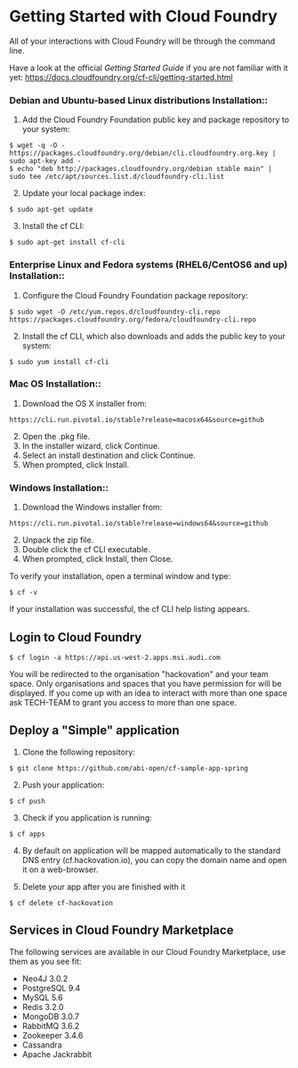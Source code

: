 # Getting Started with Cloud Foundry

All of your interactions with Cloud Foundry will be through the command line.

Have a look at the official _Getting Started Guide_ if you are not familiar with it yet: https://docs.cloudfoundry.org/cf-cli/getting-started.html

### Debian and Ubuntu-based Linux distributions Installation::

1. Add the Cloud Foundry Foundation public key and package repository to your system:
```
$ wget -q -O - https://packages.cloudfoundry.org/debian/cli.cloudfoundry.org.key | sudo apt-key add -
$ echo "deb http://packages.cloudfoundry.org/debian stable main" | sudo tee /etc/apt/sources.list.d/cloudfoundry-cli.list
```
2. Update your local package index:
```
$ sudo apt-get update
```
3. Install the cf CLI:
```
$ sudo apt-get install cf-cli
```

### Enterprise Linux and Fedora systems (RHEL6/CentOS6 and up) Installation::

1. Configure the Cloud Foundry Foundation package repository:
```
$ sudo wget -O /etc/yum.repos.d/cloudfoundry-cli.repo https://packages.cloudfoundry.org/fedora/cloudfoundry-cli.repo
```
2. Install the cf CLI, which also downloads and adds the public key to your system:
```
$ sudo yum install cf-cli
```

### Mac OS Installation::

1. Download the OS X installer from:
```
https://cli.run.pivotal.io/stable?release=macosx64&source=github
```
2. Open the .pkg file.
3. In the installer wizard, click Continue.
4. Select an install destination and click Continue.
5. When prompted, click Install.


### Windows Installation::

1. Download the Windows installer from:
```
https://cli.run.pivotal.io/stable?release=windows64&source=github
```
2. Unpack the zip file.
3. Double click the cf CLI executable.
4. When prompted, click Install, then Close.


To verify your installation, open a terminal window and type:
```
$ cf -v
```
If your installation was successful, the cf CLI help listing appears.


## Login to Cloud Foundry
```
$ cf login -a https://api.us-west-2.apps.msi.audi.com
```

You will be redirected to the organisation "hackovation" and your team space. Only organisations and spaces that you have permission for will be displayed. If you come up with an idea to interact with more than one space ask TECH-TEAM to grant you access to more than one space.


## Deploy a "Simple" application

1. Clone the following repository:
```
$ git clone https://github.com/abi-open/cf-sample-app-spring
```
2. Push your application:
```
$ cf push
```
3. Check if you application is running:
```
$ cf apps
```
4. By default on application will be mapped automatically to the standard DNS entry (cf.hackovation.io), you can copy the domain name and open it on a web-browser.

5. Delete your app after you are finished with it
```
$ cf delete cf-hackovation
```

## Services in Cloud Foundry Marketplace
The following services are available in our Cloud Foundry Marketplace, use them as you see fit:
* Neo4J 3.0.2
* PostgreSQL 9.4
* MySQL 5.6
* Redis 3.2.0
* MongoDB 3.0.7
* RabbitMQ 3.6.2
* Zookeeper 3.4.6
* Cassandra
* Apache Jackrabbit
